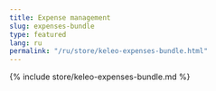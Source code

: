```yaml
---
title: Expense management
slug: expenses-bundle
type: featured
lang: ru
permalink: "/ru/store/keleo-expenses-bundle.html"
---
```


{% include store/keleo-expenses-bundle.md %}

